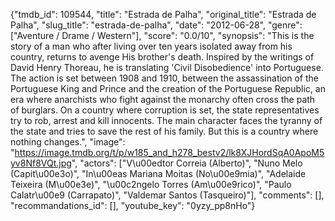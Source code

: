 {"tmdb_id": 109544, "title": "Estrada de Palha", "original_title": "Estrada de Palha", "slug_title": "estrada-de-palha", "date": "2012-06-28", "genre": ["Aventure / Drame / Western"], "score": "0.0/10", "synopsis": "This is the story of a man who after living over ten years isolated away from his country, returns to avenge His brother's death. Inspired by the writings of David Henry Thoreau, he is translating 'Civil Disobedience' into Portuguese. The action is set between 1908 and 1910, between the assassination of the Portuguese King and Prince and the creation of the Portuguese Republic, an era where anarchists who fight against the monarchy often cross the path of burglars. On a country where corruption is set, the state representatives try to rob, arrest and kill innocents. The main character faces the tyranny of the state and tries to save the rest of his family. But this is a country where nothing changes.", "image": "https://image.tmdb.org/t/p/w185_and_h278_bestv2/lk8XJHordSqA0ApoM5yv8Nf8VQt.jpg", "actors": ["V\u00edtor Correia (Alberto)", "Nuno Melo (Capit\u00e3o)", "In\u00eas Mariana Moitas (No\u00e9mia)", "Adelaide Teixeira (M\u00e3e)", "\u00c2ngelo Torres (Am\u00e9rico)", "Paulo Calatr\u00e9 (Carrapato)", "Valdemar Santos (Tasqueiro)"], "comments": [], "recommandations_id": [], "youtube_key": "0yzy_pp8nHo"}